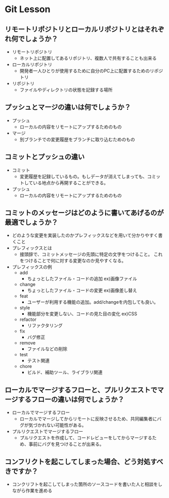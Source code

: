 # Git Lesson

## リモートリポジトリとローカルリポジトリとはそれぞれ何でしょうか？
- リモートリポジトリ
  - ネット上に配置してあるリポジトリ、複数人で共有することも出来る
- ローカルリポジトリ
  - 開発者一人ひとりが使用するために自分のPC上に配置するためのリポジトリ
- リポジトリ
  - ファイルやディレクトリの状態を記録する場所
## プッシュとマージの違いは何でしょうか？
- プッシュ
  - ローカルの内容をリモートにアップするためのもの
- マージ
  - 別ブランチでの変更履歴をブランチに取り込むためのもの
## コミットとプッシュの違い
- コミット
  - 変更履歴を記録しているもの。もしデータが消えてしまっても、コミットしている地点から再開することができる。
- プッシュ
  - ローカルの内容をリモートにアップするためのもの
## コミットのメッセージはどのように書いてあげるのが最適でしょうか？
- どのような変更を実装したのかプレフィックスなどを用いて分かりやすく書くこと
- プレフィックスとは
  - 接頭辞で、コミットメッセージの先頭に特定の文字をつけること。
  これをつけることで何に対する変更なのか見やすくなる。
- プレフィックスの例
  - add
    - ちょっとしたファイル・コードの追加 ex)画像ファイル
  - change
    - ちょっとしたファイル・コードの変更 ex)画像差し替え
  - feat
    - ユーザーが利用する機能の追加。add/changeを内包しても良い。
  - style
    - 機能部分を変更しない、コードの見た目の変化 ex)CSS
  - refactor
    - リファクタリング
  - fix
    - バグ修正
  - remove
    - ファイルなどの削除
  - test
    - テスト関連
  - chore
    - ビルド、補助ツール、ライブラリ関連
## ローカルでマージするフローと、プルリクエストでマージするフローの違いは何でしょうか？
- ローカルでマージするフロー
  - ローカルでマージしてからリモートに反映させるため、共同編集者にバグが気づかれない可能性がある。
- プルリクエストでマージするフロー
  - プルリクエストを作成して、コードレビューをしてからマージするため、事前にバグを見つけることが出来る。
## コンフリクトを起こしてしまった場合、どう対処すべきですか？
- コンクリフトを起こしてしまった箇所のソースコードを書いた人と相談をしながら作業を進める